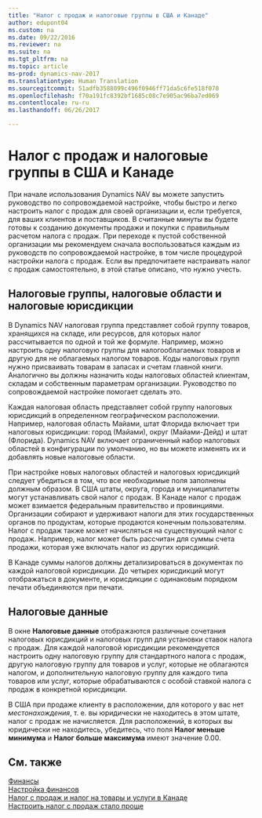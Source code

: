 ```yaml
---
title: "Налог с продаж и налоговые группы в США и Канаде"
author: edupont04
ms.custom: na
ms.date: 09/22/2016
ms.reviewer: na
ms.suite: na
ms.tgt_pltfrm: na
ms.topic: article
ms-prod: dynamics-nav-2017
ms.translationtype: Human Translation
ms.sourcegitcommit: 51adfb3588099c496f0946ff71da5c6fe518f070
ms.openlocfilehash: f70a191fc8392bf1685c08c7e905ac96ba7ed069
ms.contentlocale: ru-ru
ms.lasthandoff: 06/26/2017

---
```


# <a name="sales-tax-and-tax-groups-in-the-us-and-canada"></a>Налог с продаж и налоговые группы в США и Канаде
При начале использования Dynamics NAV вы можете запустить руководство по сопровождаемой настройке, чтобы быстро и легко настроить налог с продаж для своей организации и, если требуется, для ваших клиентов и поставщиков. В считанные минуты вы будете готовы к созданию документы продажи и покупки с правильным расчетом налога с продаж.
При переходе к пустой собственной организации мы рекомендуем сначала воспользоваться каждым из руководств по сопровождаемой настройке, в том числе процедурой настройки налога с продаж. Если вы предпочитаете настраивать налог с продаж самостоятельно, в этой статье описано, что нужно учесть.  

## <a name="tax-groups-tax-areas-and-tax-jurisdictions"></a>Налоговые группы, налоговые области и налоговые юрисдикции
В Dynamics NAV налоговая группа представляет собой группу товаров, хранящихся на складе, или ресурсов, для которых налог рассчитывается по одной и той же формуле. Например, можно настроить одну налоговую группы для налогооблагаемых товаров и другую для не облагаемых налогом товаров. Коды налоговых групп нужно присваивать товарам в запасах и счетам главной книги. Аналогично вы должны назначить коды налоговых областей клиентам, складам и собственным параметрам организации. Руководство по сопровождаемой настройке помогает сделать это.  

Каждая налоговая область представляет собой группу налоговых юрисдикций в определенном географическом расположении. Например, налоговая область Майами, штат Флорида включает три налоговых юрисдикции: город (Майами), округ (Майами-Дейд) и штат (Флорида). Dynamics NAV включает ограниченный набор налоговых областей в конфигурации по умолчанию, но вы можете изменять их и добавлять новые налоговые области.  

При настройке новых налоговых областей и налоговых юрисдикций следует убедиться в том, что все необходимые поля заполнены должным образом. В США штаты, округа, города и муниципалитеты могут устанавливать свой налог с продаж. В Канаде налог с продаж может взимается федеральным правительство и провинциями. Организации собирают и удерживают налоги для этих государственных органов по продуктам, которые продаются конечным пользователям. Налог с продаж также может начисляться на существующий налог с продаж. Например, налог может быть рассчитан для суммы счета продажи, которая уже включать налог из других юрисдикций.  

В Канаде суммы налогов должны детализироваться в документах по каждой налоговой юрисдикции. До четырех юрисдикций могут отображаться в документе, и юрисдикции с одинаковым порядком печати объединяются при печати.

## <a name="tax-details"></a>Налоговые данные
В окне **Налоговые данные** отображаются различные сочетания налоговых юрисдикций и налоговых групп для установки ставок налога с продаж. Для каждой налоговой юрисдикции рекомендуется настроить одну налоговую группу для стандартного налога с продаж, другую налоговую группу для товаров и услуг, которые не облагаются налогом, и дополнительную налоговую группу для каждого типа товаров или услуг, которые обрабатываются с особой ставкой налога с продаж в конкретной юрисдикции.  

В США при продаже клиенту в расположении, для которого у вас нет *местонахождения*, т. е. вы юридически не находитесь в этом штате, налог с продаж не начисляется. Для расположений, в которых вы юридически не находитесь, убедитесь, что поля **Налог меньше минимума** и **Налог больше максимума** имеют значение 0.00.  

## <a name="see-also"></a>См. также
[Финансы](finance-setup.md)  
[Настройка финансов](finance-setup-setup-finance-setup.md)  
[Налог с продаж и налог на товары и услуги в Канаде](ca-finance-setup-tax.md)  
[Настроить налог с продаж стало проще](https://madeira.microsoft.com/en-us/blog/sales-tax-setup-made-easy)  

